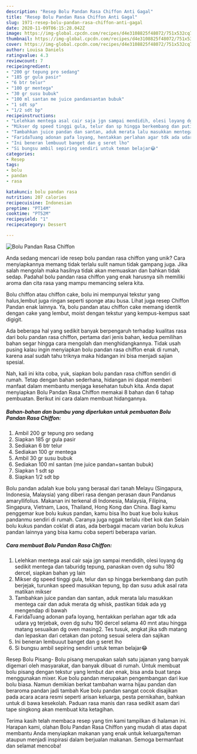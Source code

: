 ```yaml
---
description: "Resep Bolu Pandan Rasa Chiffon Anti Gagal"
title: "Resep Bolu Pandan Rasa Chiffon Anti Gagal"
slug: 1971-resep-bolu-pandan-rasa-chiffon-anti-gagal
date: 2020-11-09T06:15:28.042Z
image: https://img-global.cpcdn.com/recipes/d4e3108825f48072/751x532cq70/bolu-pandan-rasa-chiffon-foto-resep-utama.jpg
thumbnail: https://img-global.cpcdn.com/recipes/d4e3108825f48072/751x532cq70/bolu-pandan-rasa-chiffon-foto-resep-utama.jpg
cover: https://img-global.cpcdn.com/recipes/d4e3108825f48072/751x532cq70/bolu-pandan-rasa-chiffon-foto-resep-utama.jpg
author: Louisa Daniels
ratingvalue: 4.3
reviewcount: 7
recipeingredient:
- "200 gr tepung pro sedang"
- "185 gr gula pasir"
- "6 btr telur"
- "100 gr mentega"
- "30 gr susu bubuk"
- "100 ml santan me juice pandansantan bubuk"
- "1 sdt sp"
- "1/2 sdt bp"
recipeinstructions:
- "Lelehkan mentega asal cair saja jgn sampai mendidih, olesi loyang dg sedikit mentega dan taburidg tepung, panaskan oven dg suhu 180 dercel, siapkan bahan yg lain"
- "Mikser dg speed tinggi gula, telur dan sp hingga berkembang dan putih berjejak, turunkan speed masukkan tepung, bp dan susu aduk asal rata matikan mikser"
- "Tambahkan juice pandan dan santan, aduk merata lalu masukkan mentega cair dan aduk merata dg whisk, pastikan tidak ada yg mengendap di bawah"
- "FaridaTuang adonan pafa loyang, hentakkan perlahan agar tdk ada udara yg terjebak, oven dg suhu 190 dercel selama 40 mnt atau hingga matang sesuaikan dg oven masing2. Tes tusuk, angkat jika sdh matang dan lepaskan dari cetakan dan potong sesuai selera dan sajikan"
- "Ini beneran lembuuut banget dan g seret lho"
- "Si bungsu ambil sepiring sendiri untuk teman belajar😂"
categories:
- Resep
tags:
- bolu
- pandan
- rasa

katakunci: bolu pandan rasa 
nutrition: 207 calories
recipecuisine: Indonesian
preptime: "PT14M"
cooktime: "PT52M"
recipeyield: "1"
recipecategory: Dessert

---
```



![Bolu Pandan Rasa Chiffon](https://img-global.cpcdn.com/recipes/d4e3108825f48072/751x532cq70/bolu-pandan-rasa-chiffon-foto-resep-utama.jpg)

Anda sedang mencari ide resep bolu pandan rasa chiffon yang unik? Cara menyiapkannya memang tidak terlalu sulit namun tidak gampang juga. Jika salah mengolah maka hasilnya tidak akan memuaskan dan bahkan tidak sedap. Padahal bolu pandan rasa chiffon yang enak harusnya sih memiliki aroma dan cita rasa yang mampu memancing selera kita.

Bolu chiffon atau chiffon cake, bolu ini mempunyai tekstur yang halus,lembut juga ringan seperti sponge atau busa. Lihat juga resep Chiffon Pandan enak lainnya. Ya, bolu pandan atau chiffon cake memang identik dengan cake yang lembut, moist dengan tekstur yang kempus-kempus saat digigit.

Ada beberapa hal yang sedikit banyak berpengaruh terhadap kualitas rasa dari bolu pandan rasa chiffon, pertama dari jenis bahan, kedua pemilihan bahan segar hingga cara mengolah dan menghidangkannya. Tidak usah pusing kalau ingin menyiapkan bolu pandan rasa chiffon enak di rumah, karena asal sudah tahu triknya maka hidangan ini bisa menjadi sajian spesial.


Nah, kali ini kita coba, yuk, siapkan bolu pandan rasa chiffon sendiri di rumah. Tetap dengan bahan sederhana, hidangan ini dapat memberi manfaat dalam membantu menjaga kesehatan tubuh kita. Anda dapat menyiapkan Bolu Pandan Rasa Chiffon memakai 8 bahan dan 6 tahap pembuatan. Berikut ini cara dalam membuat hidangannya.

<!--inarticleads1-->

##### Bahan-bahan dan bumbu yang diperlukan untuk pembuatan Bolu Pandan Rasa Chiffon:

1. Ambil 200 gr tepung pro sedang
1. Siapkan 185 gr gula pasir
1. Sediakan 6 btr telur
1. Sediakan 100 gr mentega
1. Ambil 30 gr susu bubuk
1. Sediakan 100 ml santan (me juice pandan+santan bubuk)
1. Siapkan 1 sdt sp
1. Siapkan 1/2 sdt bp


Bolu pandan adalah kue bolu yang berasal dari tanah Melayu (Singapura, Indonesia, Malaysia) yang diberi rasa dengan perasan daun Pandanus amaryllifolius. Makanan ini terkenal di Indonesia, Malaysia, Filipina, Singapura, Vietnam, Laos, Thailand, Hong Kong dan China. Bagi kamu penggemar kue bolu kukus pandan, kamu bisa lho buat kue bolu kukus pandanmu sendiri di rumah. Caranya juga nggak terlalu ribet kok dan Selain bolu kukus pandan coklat di atas, ada berbagai macam varian bolu kukus pandan lainnya yang bisa kamu coba seperti beberapa varian. 

<!--inarticleads2-->

##### Cara membuat Bolu Pandan Rasa Chiffon:

1. Lelehkan mentega asal cair saja jgn sampai mendidih, olesi loyang dg sedikit mentega dan taburidg tepung, panaskan oven dg suhu 180 dercel, siapkan bahan yg lain
1. Mikser dg speed tinggi gula, telur dan sp hingga berkembang dan putih berjejak, turunkan speed masukkan tepung, bp dan susu aduk asal rata matikan mikser
1. Tambahkan juice pandan dan santan, aduk merata lalu masukkan mentega cair dan aduk merata dg whisk, pastikan tidak ada yg mengendap di bawah
1. FaridaTuang adonan pafa loyang, hentakkan perlahan agar tdk ada udara yg terjebak, oven dg suhu 190 dercel selama 40 mnt atau hingga matang sesuaikan dg oven masing2. Tes tusuk, angkat jika sdh matang dan lepaskan dari cetakan dan potong sesuai selera dan sajikan
1. Ini beneran lembuuut banget dan g seret lho
1. Si bungsu ambil sepiring sendiri untuk teman belajar😂


Resep Bolu Pisang- Bolu pisang merupakan salah satu jajanan yang banyak digemari oleh masyarakat, dan banyak dibuat di rumah. Untuk membuat bolu pisang dengan tekstur yang lembut dan enak, bisa anda buat tanpa menggunakan mixer. Kue bolu pandan merupakan pengembangan dari kue bolu biasa. Namun demikian berkat tambahan warna hijau pandan dan beraroma pandan jadi tambah Kue bolu pandan sangat cocok disajikan pada acara acara resmi seperti arisan keluarga, pesta pernikahan, bahkan untuk di bawa kesekolah. Paduan rasa manis dan rasa sedikit asam dari tape singkong akan membuat kita ketagihan. 

Terima kasih telah membaca resep yang tim kami tampilkan di halaman ini. Harapan kami, olahan Bolu Pandan Rasa Chiffon yang mudah di atas dapat membantu Anda menyiapkan makanan yang enak untuk keluarga/teman ataupun menjadi inspirasi dalam berjualan makanan. Semoga bermanfaat dan selamat mencoba!
